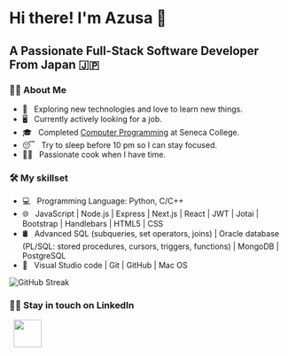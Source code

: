 <h1> Hi there! I'm Azusa 👋 </h1>
<h2> A Passionate Full-Stack Software Developer From Japan 🇯🇵</h2>

<h3> 🧑‍💻 About Me </h3>

- 🤔 &nbsp; Exploring new technologies and love to learn new things. 
- 🖥️ &nbsp; Currently actively looking for a job.
- 🎓 &nbsp; Completed [Computer Programming](https://www.senecacollege.ca/programs/fulltime/CPP.html) at Seneca College. 
- 😴 &nbsp; Try to sleep before 10 pm so I can stay focused. 
- 🧑‍🍳 &nbsp; Passionate cook when I have time. 

<h3>🛠 My skillset</h3>

- 💻 &nbsp; Programming Language: Python, C/C++ 
- 🌐 &nbsp; JavaScript | Node.js | Express | Next.js | React | JWT | Jotai | Bootstrap | Handlebars | HTML5 | CSS  
- 🛢 &nbsp; Advanced SQL (subqueries, set operators, joins) | Oracle database (PL/SQL: stored procedures, cursors, triggers, functions) | MongoDB | PostgreSQL 
- 🔧 &nbsp; Visual Studio code | Git | GitHub | Mac OS

![GitHub Streak](https://github-readme-streak-stats.herokuapp.com?user=AzusaF&theme=vision-friendly-dark&border_radius=5&fire=DD701B)

<h3> 🤝🏻 Stay in touch on LinkedIn </h3>
<p>
&nbsp; <a href="https://www.linkedin.com/in/azusafukuda/" target="_blank" rel="noopener noreferrer"><img src="https://user-images.githubusercontent.com/95828247/214726641-973de443-4e37-4a77-8e35-3d5ef8038d04.png" width="50" /></a>
</p>
